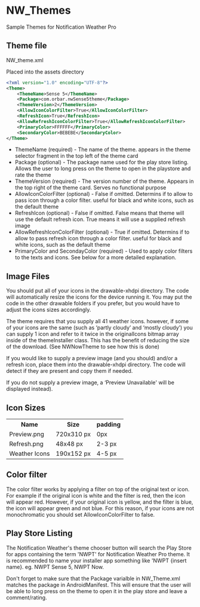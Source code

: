 NW_Themes
=========

Sample Themes for Notification Weather Pro


Theme file
---------------


NW_theme.xml

Placed into the assets directory

```xml
<?xml version="1.0" encoding="UTF-8"?>
<Theme>
	<ThemeName>Sense 5</ThemeName>
	<Package>com.orbar.nwSense5theme</Package>
	<ThemeVersion>2</ThemeVersion>
	<AllowIconColorFilter>True</AllowIconColorFilter>
	<RefreshIcon>True</RefreshIcon>
	<AllowRefreshIconColorFilter>True</AllowRefreshIconColorFilter>
	<PrimaryColor>FFFFFF</PrimaryColor>
	<SecondaryColor>BEBEBE</SecondaryColor>
</Theme>
```

* ThemeName (required) - The name of the theme. appears in the theme selector fragment in the top left of the theme card
* Package (optional) - The package name used for the play store listing. Allows the user to long press on the theme to open in the playstore and rate the theme
* ThemeVersion (required) - The version number of the theme. Appears in the top right of the theme card. Serves no functional purpose
* AllowIconColorFilter (optional) - False if omitted. Determins if to allow to pass icon through a color filter. useful for black and white icons, such as the default theme
* RefreshIcon (optional) - False if omitted. False means that theme will use the default refresh icon. True means it will use a supplied refresh image
* AllowRefreshIconColorFilter (optional) - True if omitted. Determins if to allow to pass refresh icon through a color filter. useful for black and white icons, such as the default theme
* PrimaryColor and SecondayColor (required) - Used to apply color filters to the texts and icons. See below for a more detailed explanation.

Image Files
-----------

You should put all of your icons in the drawable-xhdpi directory. The code will automatically resize the icons for the device running it. You may put the code in the other drawable folders if you prefer, but you would have to adjust the icons sizes accordingly.

The theme requires that you supply all 41 weather icons. however, if some of your icons are the same (such as ‘partly cloudy’ and ‘mostly cloudy’) you can supply 1 icon and refer to it twice in the originalIcons bitmap array inside of the themeInstaller class.
This has the benefit of reducing the size of the download. (See NWNowTheme to see how this is done)

If you would like to supply a preview image (and you should) and/or a refresh icon, place them into the drawable-xhdpi directory. The code will detect if they are present and copy them if needed.

If you do not supply a preview image, a ‘Preview Unavailable' will be displayed instead).



Icon Sizes
-------------

<table>
  <tr>
    <th>Name</th><th>Size</th><th>padding</th>
  </tr>
  <tr>
    <td>Preview.png</td><td>720x310 px</td><td>0px</td>
  </tr>
  <tr>
    <td>Refresh.png</td><td>48x48 px</td><td>2-3 px</td>
  </tr>
  <tr>
    <td>Weather Icons</td><td>190x152 px</td><td>4-5 px</td>
  </tr>
</table>


Color filter
----------

The color filter works by applying a filter on top of the original text or icon. For example if the original icon is white and the filter is red, then the icon will appear red. However, if your original icon is yellow, and the filter is blue, the icon will appear green and not blue. For this reason, if your icons are not monochromatic you should set AllowIconColorFilter to false.  

 
Play Store Listing
----------------------

The Notification Weather's theme chooser button will search the Play Store for apps containing the term 'NWPT' for Notification Weather Pro theme.
It is recommended to name your installer app something like 'NWPT {insert name}. eg. NWPT Sense 5, NWPT Now.


Don't forget to make sure that the Package varialble in NW_Theme.xml matches the package in AndroidManifest. This will ensure that the user will be able to long press on the theme to open it in the play store and leave a comment/rating.
